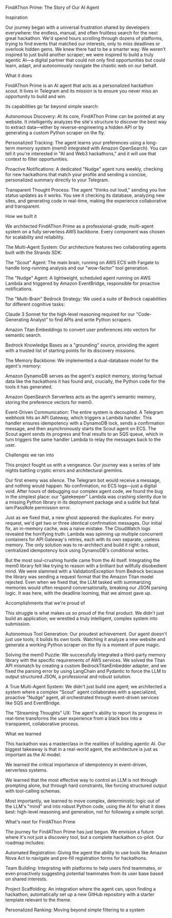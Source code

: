 FindAThon Prime: The Story of Our AI Agent

Inspiration

Our journey began with a universal frustration shared by developers everywhere: the endless, manual, and often fruitless search for the next great hackathon. We'd spend hours scrolling through dozens of platforms, trying to find events that matched our interests, only to miss deadlines or overlook hidden gems. We knew there had to be a smarter way. We weren't inspired to just build another scraper; we were inspired to build a truly agentic AI—a digital partner that could not only find opportunities but could learn, adapt, and autonomously navigate the chaotic web on our behalf.

What it does

FindAThon Prime is an AI agent that acts as a personalized hackathon scout. It lives in Telegram and its mission is to ensure you never miss an opportunity to build and win.

Its capabilities go far beyond simple search:

Autonomous Discovery: At its core, FindAThon Prime can be pointed at any website. It intelligently analyzes the site's structure to discover the best way to extract data—either by reverse-engineering a hidden API or by generating a custom Python scraper on the fly.

Personalized Tracking: The agent learns your preferences using a long-term memory system (mem0 integrated with Amazon OpenSearch). You can tell it you're interested in "AI and Web3 hackathons," and it will use that context to filter opportunities.

Proactive Notifications: A dedicated "Nudge" agent runs weekly, checking for new hackathons that match your profile and sending a concise, personalized summary directly to your Telegram.

Transparent Thought Process: The agent "thinks out loud," sending you live status updates as it works. You see it checking its database, analyzing new sites, and generating code in real-time, making the experience collaborative and transparent.

How we built it

We architected FindAThon Prime as a professional-grade, multi-agent system on a fully serverless AWS backbone. Every component was chosen for scalability and reliability.

The Multi-Agent System: Our architecture features two collaborating agents built with the Strands SDK:

The "Scout" Agent: The main brain, running on AWS ECS with Fargate to handle long-running analysis and our "wow-factor" tool generation.

The "Nudge" Agent: A lightweight, scheduled agent running on AWS Lambda and triggered by Amazon EventBridge, responsible for proactive notifications.

The "Multi-Brain" Bedrock Strategy: We used a suite of Bedrock capabilities for different cognitive tasks:

Claude 3 Sonnet for the high-level reasoning required for our "Code-Generating Analyst" to find APIs and write Python scrapers.

Amazon Titan Embeddings to convert user preferences into vectors for semantic search.

Bedrock Knowledge Bases as a "grounding" source, providing the agent with a trusted list of starting points for its discovery missions.

The Memory Backbone: We implemented a dual-database model for the agent's memory:

Amazon DynamoDB serves as the agent's explicit memory, storing factual data like the hackathons it has found and, crucially, the Python code for the tools it has generated.

Amazon OpenSearch Serverless acts as the agent's semantic memory, storing the preference vectors for mem0.

Event-Driven Communication: The entire system is decoupled. A Telegram webhook hits an API Gateway, which triggers a Lambda handler. This handler ensures idempotency with a DynamoDB lock, sends a confirmation message, and then asynchronously starts the Scout agent on ECS. The Scout agent sends its progress and final results to an SQS queue, which in turn triggers the same handler Lambda to relay the messages back to the user.

Challenges we ran into

This project fought us with a vengeance. Our journey was a series of late nights battling cryptic errors and architectural gremlins.

Our first enemy was silence. The Telegram bot would receive a message, and nothing would happen. No confirmation, no ECS logs—just a digital void. After hours of debugging our complex agent code, we found the bug in the simplest place: our "gatekeeper" Lambda was crashing silently due to a missing Python library in its deployment package and a subtle but fatal iam:PassRole permission error.

Just as we fixed that, a new ghost appeared: the duplicates. For every request, we'd get two or three identical confirmation messages. Our initial fix, an in-memory cache, was a naive mistake. The CloudWatch logs revealed the horrifying truth: Lambda was spinning up multiple concurrent containers for API Gateway's retries, each with its own separate, useless memory. The only solution was to re-architect and build it right: a robust, centralized idempotency lock using DynamoDB's conditional writes.

But the most soul-crushing hurdle came from the AI itself. Integrating the mem0 library felt like trying to reason with a brilliant but willfully disobedient mind. We were slammed with a ValidationException from Bedrock because the library was sending a request format that the Amazon Titan model rejected. Even when we fixed that, the LLM tasked with summarizing memories would often respond conversationally, breaking our JSON parsing logic. It was here, with the deadline looming, that we almost gave up.

Accomplishments that we're proud of

This struggle is what makes us so proud of the final product. We didn't just build an application; we wrestled a truly intelligent, complex system into submission.

Autonomous Tool Generation: Our proudest achievement. Our agent doesn't just use tools; it builds its own tools. Watching it analyze a new website and generate a working Python scraper on the fly is a moment of pure magic.

Solving the mem0 Puzzle: We successfully integrated a third-party memory library with the specific requirements of AWS services. We solved the Titan API mismatch by creating a custom BedrockTitanEmbedder adapter, and we fixed the parsing error by using LangChain and Pydantic to force the LLM to output structured JSON, a professional and robust solution.

A True Multi-Agent System: We didn't just build one agent; we architected a system where a complex "Scout" agent collaborates with a specialized, proactive "Nudge" agent, all orchestrated through event-driven services like SQS and EventBridge.

The "Streaming Thoughts" UX: The agent's ability to report its progress in real-time transforms the user experience from a black box into a transparent, collaborative process.

What we learned

This hackathon was a masterclass in the realities of building agentic AI. Our biggest takeaway is that in a real-world agent, the architecture is just as important as the AI model.

We learned the critical importance of idempotency in event-driven, serverless systems.

We learned that the most effective way to control an LLM is not through prompting alone, but through hard constraints, like forcing structured output with tool-calling schemas.

Most importantly, we learned to move complex, deterministic logic out of the LLM's "mind" and into robust Python code, using the AI for what it does best: high-level reasoning and generation, not for following a simple script.

What's next for FindAThon Prime

The journey for FindAThon Prime has just begun. We envision a future where it's not just a discovery tool, but a complete hackathon co-pilot. Our roadmap includes:

Automated Registration: Giving the agent the ability to use tools like Amazon Nova Act to navigate and pre-fill registration forms for hackathons.

Team Building: Integrating with platforms to help users find teammates, or even proactively suggesting potential teammates from its user base based on shared interests.

Project Scaffolding: An integration where the agent can, upon finding a hackathon, automatically set up a new GitHub repository with a starter template relevant to the theme.

Personalized Ranking: Moving beyond simple filtering to a system